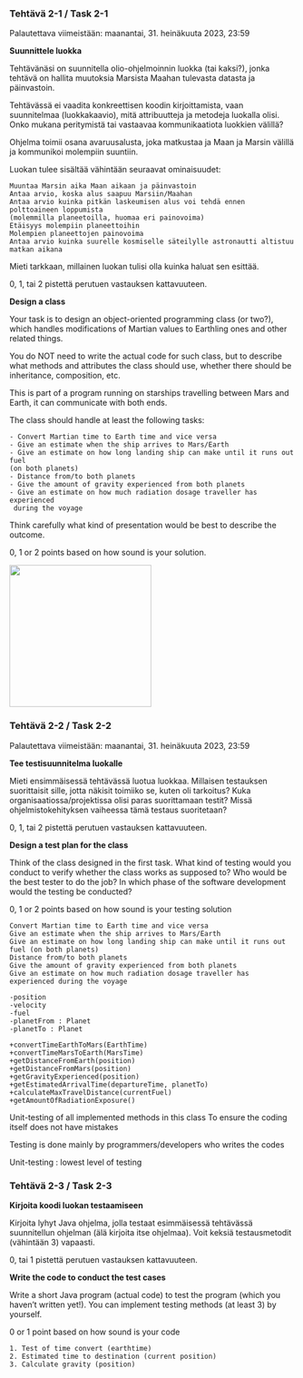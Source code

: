 
### Tehtävä 2-1 / Task 2-1
Palautettava viimeistään: maanantai, 31. heinäkuuta 2023, 23:59

**Suunnittele luokka**

Tehtävänäsi on suunnitella olio-ohjelmoinnin luokka (tai kaksi?), jonka tehtävä on hallita muutoksia Marsista Maahan tulevasta datasta ja päinvastoin.

Tehtävässä ei vaadita konkreettisen koodin kirjoittamista, vaan suunnitelmaa (luokkakaavio), mitä attribuutteja ja metodeja luokalla olisi. Onko mukana peritymistä tai vastaavaa kommunikaatiota luokkien välillä?

Ohjelma toimii osana avaruusalusta, joka matkustaa ja Maan ja Marsin välillä ja kommunikoi molempiin suuntiin.

Luokan tulee sisältää vähintään seuraavat ominaisuudet:
```
Muuntaa Marsin aika Maan aikaan ja päinvastoin
Antaa arvio, koska alus saapuu Marsiin/Maahan
Antaa arvio kuinka pitkän laskeumisen alus voi tehdä ennen polttoaineen loppumista 
(molemmilla planeetoilla, huomaa eri painovoima)
Etäisyys molempiin planeettoihin
Molempien planeettojen painovoima
Antaa arvio kuinka suurelle kosmiselle säteilylle astronautti altistuu matkan aikana
```
Mieti tarkkaan, millainen luokan tulisi olla kuinka haluat sen esittää.

0, 1, tai 2 pistettä perutuen vastauksen kattavuuteen.


**Design a class**

Your task is to design an object-oriented programming class (or two?), which handles modifications of Martian values to Earthling ones and other related things.

You do NOT need to write the actual code for such class, but to describe what methods and attributes the class should use, whether there should be inheritance, composition, etc.

This is part of a program running on starships travelling between Mars and Earth, it can communicate with both ends.


The class should handle at least the following tasks:

```
- Convert Martian time to Earth time and vice versa
- Give an estimate when the ship arrives to Mars/Earth
- Give an estimate on how long landing ship can make until it runs out fuel 
(on both planets)
- Distance from/to both planets
- Give the amount of gravity experienced from both planets
- Give an estimate on how much radiation dosage traveller has experienced 
 during the voyage
```
Think carefully what kind of presentation would be best to describe the outcome.

0, 1 or 2 points based on how sound is your solution.

<img src="https://github.com/saugkim/2023summer_Testaus_LUT/assets/25344978/905e792a-5c71-413f-8d39-570d8d60a2a1" width=250>


### Tehtävä 2-2 / Task 2-2

Palautettava viimeistään: maanantai, 31. heinäkuuta 2023, 23:59

**Tee testisuunnitelma luokalle**

Mieti ensimmäisessä tehtävässä luotua luokkaa. Millaisen testauksen suorittaisit sille, jotta näkisit toimiiko se, kuten oli tarkoitus? Kuka organisaatiossa/projektissa olisi paras suorittamaan testit? Missä ohjelmistokehityksen vaiheessa tämä testaus suoritetaan?

0, 1, tai 2 pistettä perutuen vastauksen kattavuuteen.


**Design a test plan for the class**

Think of the class designed in the first task. What kind of testing would you conduct to verify whether the class works as supposed to? Who would be the best tester to do the job? In which phase of the software development would the testing be conducted?

0, 1 or 2 points based on how sound is your testing solution

```
Convert Martian time to Earth time and vice versa
Give an estimate when the ship arrives to Mars/Earth
Give an estimate on how long landing ship can make until it runs out fuel (on both planets)
Distance from/to both planets
Give the amount of gravity experienced from both planets
Give an estimate on how much radiation dosage traveller has experienced during the voyage
```

```
-position
-velocity
-fuel
-planetFrom : Planet
-planetTo : Planet

+convertTimeEarthToMars(EarthTime)
+convertTimeMarsToEarth(MarsTime)
+getDistanceFromEarth(position)
+getDistanceFromMars(position)
+getGravityExperienced(position)
+getEstimatedArrivalTime(departureTime, planetTo)
+calculateMaxTravelDistance(currentFuel)
+getAmountOfRadiationExposure()
```

Unit-testing of all implemented methods in this class To ensure the coding itself does not have mistakes

Testing is done mainly by programmers/developers who writes the codes 

Unit-testing : lowest level of testing


### Tehtävä 2-3 / Task 2-3

**Kirjoita koodi luokan testaamiseen**

Kirjoita lyhyt Java ohjelma, jolla testaat esimmäisessä tehtävässä suunnitellun ohjelman (älä kirjoita itse ohjelmaa). Voit keksiä testausmetodit (vähintään 3) vapaasti.

0, tai 1 pistettä perutuen vastauksen kattavuuteen.


**Write the code to conduct the test cases**

Write a short Java program (actual code) to test the program (which you haven’t written yet!). You can implement testing methods (at least 3) by yourself.

0 or 1 point  based on how sound is your code

```
1. Test of time convert (earthtime) 
2. Estimated time to destination (current position) 
3. Calculate gravity (position)
```

